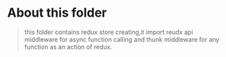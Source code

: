 # About this folder
> this folder contains redux store creating,it import reudx api middleware for async function calling and thunk middleware for any function as an action of redux.  
